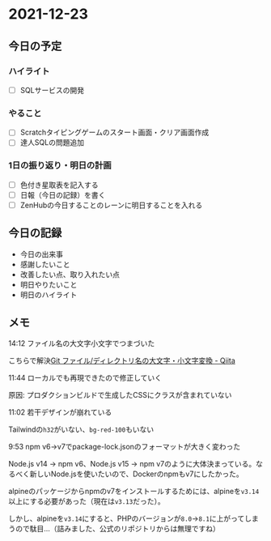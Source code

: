 # 2021-12-23

## 今日の予定

### ハイライト

- [ ] SQLサービスの開発

### やること

- [ ] Scratchタイピングゲームのスタート画面・クリア画面作成
- [ ] 達人SQLの問題追加

### 1日の振り返り・明日の計画

- [ ] 色付き星取表を記入する
- [ ] 日報（今日の記録）を書く
- [ ] ZenHubの今日することのレーンに明日することを入れる

## 今日の記録

- 今日の出来事
- 感謝したいこと
- 改善したい点、取り入れたい点
- 明日やりたいこと
- 明日のハイライト

## メモ

14:12 ファイル名の大文字小文字でつまづいた

こちらで解決[Git ファイル/ディレクトリ名の大文字・小文字変換 - Qiita](https://qiita.com/shoheiyokoyama/items/0fd9f688a269bbdc9da3)

11:44 ローカルでも再現できたので修正していく

原因: プロダクションビルドで生成したCSSにクラスが含まれていない

11:02 若干デザインが崩れている

Tailwindの`h32`がいない、`bg-red-100`もいない

9:53 npm v6→v7でpackage-lock.jsonのフォーマットが大きく変わった

Node.js v14 → npm v6、Node.js v15 → npm v7のように大体決まっている。なるべく新しいNode.jsを使いたいので、Dockerのnpmもv7にしたかった。

alpineのパッケージからnpmのv7をインストールするためには、alpineを`v3.14`以上にする必要があった（現在は`v3.13`だった）。

しかし、alpineを`v3.14`にすると、PHPのバージョンが`8.0`→`8.1`に上がってしまうので駄目...（詰みました、公式のリポジトリからは無理ですね）